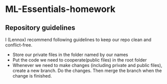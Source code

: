 # ML-Essentials-homework

## Repository guidelines

I (Lennox) recommend following guidelines to keep our repo clean and conflict-free.

- Store our private files in the folder named by our names
- Put the code we need to cooperate(public files) in the root folder
- Whenever we need to make changes (including private and public files), create a new branch. Do the changes. Then merge the branch when the change is finished.

